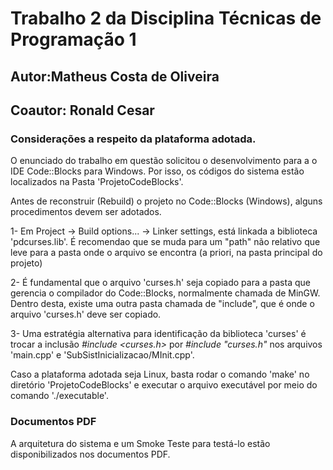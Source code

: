 # Trabalho 2 da Disciplina Técnicas de Programação 1 

## Autor:Matheus Costa de Oliveira
## Coautor: Ronald Cesar

### Considerações a respeito da plataforma adotada.

O enunciado do trabalho em questão solicitou o desenvolvimento para a o IDE Code::Blocks para Windows. Por isso, os códigos do sistema estão localizados na Pasta 'ProjetoCodeBlocks'.

Antes de reconstruir (Rebuild) o projeto no Code::Blocks (Windows), alguns procedimentos devem ser adotados.

1- Em Project -> Build options... -> Linker settings, está linkada a biblioteca 'pdcurses.lib'. É recomendao que se muda para um "path" não relativo que leve para a pasta onde o arquivo se encontra (a priori, na pasta principal do projeto)

2- É fundamental que o arquivo 'curses.h' seja copiado para a pasta que gerencia o compilador do Code::Blocks, normalmente chamada de MinGW. Dentro desta, existe uma outra pasta chamada de "include", que é onde o arquivo 'curses.h' deve ser copiado.

3- Uma estratégia alternativa para identificação da biblioteca 'curses' é trocar a inclusão *#include <curses.h>* por *#include "curses.h"* nos arquivos 'main.cpp' e 'SubSistInicializacao/MInit.cpp'.

Caso a plataforma adotada seja Linux, basta rodar o comando 'make' no diretório 'ProjetoCodeBlocks' e executar o arquivo executável por meio do comando './executable'.

### Documentos PDF

A arquitetura do sistema e um Smoke Teste para testá-lo estão disponibilizados nos documentos PDF.



